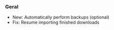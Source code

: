 ### Geral
- New: Automatically perform backups (optional)
- Fix: Resume importing finished downloads
